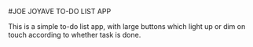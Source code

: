 #JOE JOYAVE TO-DO LIST APP

This is a simple to-do list app, with large buttons which light up or dim on touch according to whether task is done.
